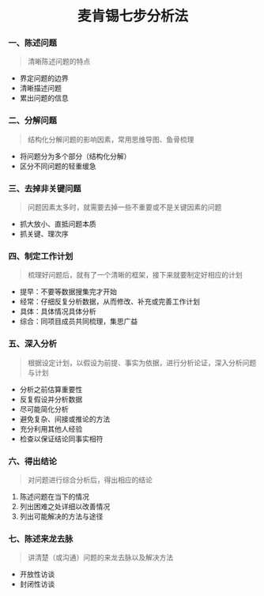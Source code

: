 # <center>麦肯锡七步分析法</center>

### 一、陈述问题
>清晰陈述问题的特点

- 界定问题的边界
- 清晰描述问题
- 累出问题的信息

### 二、分解问题
>结构化分解问题的影响因素，常用思维导图、鱼骨梳理

- 将问题分为多个部分（结构化分解）
- 区分不同问题的轻重缓急

### 三、去掉非关键问题
>问题因素太多时，就需要去掉一些不重要或不是关键因素的问题

- 抓大放小、直抵问题本质
- 抓关键、理次序

### 四、制定工作计划
>梳理好问题后，就有了一个清晰的框架，接下来就要制定好相应的计划

- 提早：不要等数据搜集完才开始
- 经常：仔细反复分析数据，从而修改、补充或完善工作计划
- 具体：具体情况具体分析
- 综合：同项目成员共同梳理，集思广益

### 五、深入分析
>根据设定计划，以假设为前提、事实为依据，进行分析论证，深入分析问题与计划
- 分析之前估算重要性
- 反复假设并分析数据
- 尽可能简化分析
- 避免复杂、间接或推论的方法
- 充分利用其他人经验
- 检查以保证结论同事实相符


### 六、得出结论
>对问题进行综合分析后，得出相应的结论

1. 陈述问题在当下的情况
2. 列出困难之处详细以改善情况
3. 列出可能解决的方法与途径

### 七、陈述来龙去脉
>讲清楚（或沟通）问题的来龙去脉以及解决方法

- 开放性访谈
- 封闭性访谈
